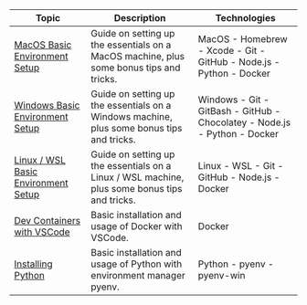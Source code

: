 | Topic | Description | Technologies |
|-------|-------------|--------------|
| [MacOS Basic Environment Setup](https://github.com/getfutureproof/fp_guides_wiki/wiki/MacOS-Setup) | Guide on setting up the essentials on a MacOS machine, plus some bonus tips and tricks. | MacOS - Homebrew - Xcode - Git - GitHub - Node.js - Python - Docker |
| [Windows Basic Environment Setup](https://github.com/getfutureproof/fp_guides_wiki/wiki/Windows-Setup) | Guide on setting up the essentials on a Windows machine, plus some bonus tips and tricks. | Windows - Git - GitBash - GitHub - Chocolatey - Node.js - Python - Docker |
| [Linux / WSL Basic Environment Setup](https://github.com/getfutureproof/fp_guides_wiki/wiki/Linux-and-WSL-Setup) | Guide on setting up the essentials on a Linux / WSL machine, plus some bonus tips and tricks. | Linux - WSL - Git - GitHub - Node.js - Docker |
| [Dev Containers with VSCode](https://github.com/getfutureproof/fp_guides_wiki/wiki/Setting-up-Containers-with-VS-Code) | Basic installation and usage of Docker with VSCode. | Docker |
| [Installing Python](https://github.com/getfutureproof/fp_guides_wiki/wiki/Installing-Python) | Basic installation and usage of Python with environment manager pyenv. | Python - pyenv - pyenv-win |